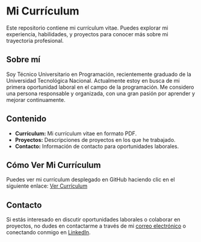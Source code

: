 
# Mi Currículum

Este repositorio contiene mi currículum vitae. Puedes explorar mi experiencia, habilidades, y proyectos para conocer más sobre mi trayectoria profesional.

## Sobre mí

Soy Técnico Universitario en Programación, recientemente graduado de la Universidad Tecnológica Nacional. Actualmente estoy en busca de mi primera oportunidad laboral en el campo de la programación. Me considero una persona responsable y organizada, con una gran pasión por aprender y mejorar continuamente.

## Contenido

- **Currículum:** Mi currículum vitae en formato PDF.
- **Proyectos:** Descripciones de proyectos en los que he trabajado.
- **Contacto:** Información de contacto para oportunidades laborales.

## Cómo Ver Mi Currículum

Puedes ver mi currículum desplegado en GitHub haciendo clic en el siguiente enlace: [Ver Currículum](https://francoexeqgarcia.github.io/cv/)

## Contacto

Si estás interesado en discutir oportunidades laborales o colaborar en proyectos, no dudes en contactarme a través de mi [correo electrónico](mailto:francoexequiel_garcia@hotmail.com) o conectando conmigo en [LinkedIn](https://www.linkedin.com/in/franco-garcia-13ba53155/).
